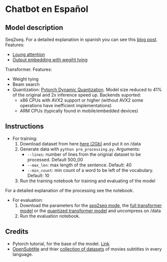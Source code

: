 # Chatbot en Español

## Model description

Seq2seq. For a detailed explanation in spanish you can see this [blog post](https://medium.com/@ruben_onelove/como-hacer-un-chatbot-en-espa%C3%B1ol-y-que-te-trolee-en-el-intento-2a8105d66de8). Features:

- [Loung attention](https://arxiv.org/abs/1508.04025)
- [Output embedding with wegiht tying](http://www.aclweb.org/anthology/E17-2025)

Transformer. Features:

- Weight tying
- Beam search
- Quantization: [Pytorch Dynamic Quantization](https://pytorch.org/docs/stable/quantization.html#quantization-workflows). Model size reduced to 41% of the original and 2x inference speed up. Backends suported:
  - x86 CPUs with AVX2 support or higher (without AVX2 some operations have inefficient implementations)
  - ARM CPUs (typically found in mobile/embedded devices)

## Instructions

- For training:
  1. Download dataset from here [here (2Gb)](http://opus.nlpl.eu/download.php?f=OpenSubtitles/v2018/mono/OpenSubtitles.raw.es.gz ) and put it on /data
  2. Generate data with `python pre_processing.py`. Arguments:
     - `--lines`: number of lines from the orignial dataset to be processed. Default 500_00
     - `--max_len`: max length of the sentence. Default: 40
     - `--min_count`: min count of a word to be left of the vocabulary. Default: 10
  3. Run the training notebook for training and evaluating of the model

For a detailed explanation of the processing see the notebook.

- For evaluation:
  1. Download the parameters for the [seq2seq mode](https://drive.google.com/open?id=1YmAgP_K75znP599HsW4kGlA2e-oeguhX), the [full transformer model](https://drive.google.com/open?id=12u1dOvexsnhKdJAW53ri4PC6gOyvo3ZT) or the [quantized transformer model](https://drive.google.com/file/d/1ZE3_AUzJWNvwVXzkvWI_4DS8NgniFhFB/view?usp=sharing) and uncompress on /data
  2. Run the evaluation notebook.

## Credits

- Pytorch tutorial, for the base of the model. [Link](https://pytorch.org/tutorials/beginner/chatbot_tutorial.html)
- [OpenSubtitle](http://www.opensubtitles.org/) and thier [collection of datasets](http://opus.nlpl.eu/OpenSubtitles.php) of movies subtitles in every language.